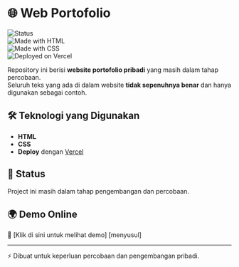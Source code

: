 # 🌐 Web Portofolio  

![Status](https://img.shields.io/badge/status-experimental-orange)  
![Made with HTML](https://img.shields.io/badge/HTML-5-blue?logo=html5)  
![Made with CSS](https://img.shields.io/badge/CSS-3-blueviolet?logo=css3)  
![Deployed on Vercel](https://img.shields.io/badge/Deployed-Vercel-black?logo=vercel)  

Repository ini berisi **website portofolio pribadi** yang masih dalam tahap percobaan.  
Seluruh teks yang ada di dalam website **tidak sepenuhnya benar** dan hanya digunakan sebagai contoh.  

## 🛠️ Teknologi yang Digunakan  
- **HTML**  
- **CSS**  
- **Deploy** dengan [Vercel](https://vercel.com)  

## 🚀 Status  
Project ini masih dalam tahap pengembangan dan percobaan.  

## 🌍 Demo Online  
🔗 [Klik di sini untuk melihat demo] [menyusul]  

---

⚡ Dibuat untuk keperluan percobaan dan pengembangan pribadi.  
